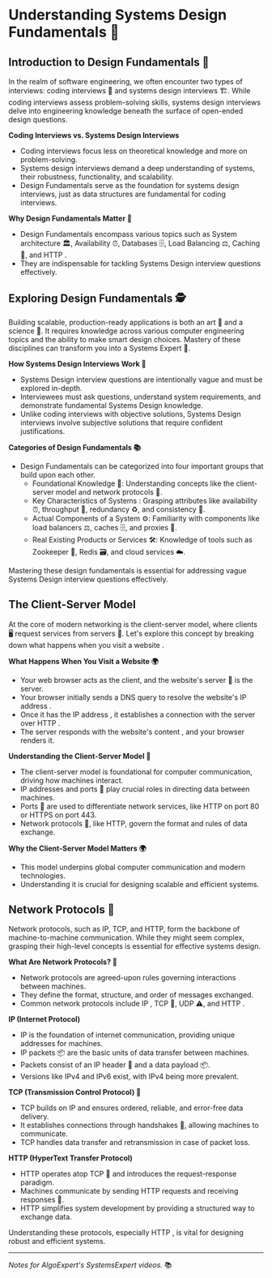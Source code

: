 # Understanding Systems Design Fundamentals 🚀

## Introduction to Design Fundamentals 🌟
In the realm of software engineering, we often encounter two types of interviews: coding interviews 🧠 and systems design interviews 🏗️. While coding interviews assess problem-solving skills, systems design interviews delve into engineering knowledge beneath the surface of open-ended design questions.

**Coding Interviews vs. Systems Design Interviews**
- Coding interviews focus less on theoretical knowledge and more on problem-solving.
- Systems design interviews demand a deep understanding of systems, their robustness, functionality, and scalability.
- Design Fundamentals serve as the foundation for systems design interviews, just as data structures are fundamental for coding interviews.

**Why Design Fundamentals Matter 🧐**
- Design Fundamentals encompass various topics such as System architecture 🏛️, Availability ⏰, Databases 🗄️, Load Balancing ⚖️, Caching 🚀, and HTTP .
- They are indispensable for tackling Systems Design interview questions effectively.

## Exploring Design Fundamentals 🕵️
Building scalable, production-ready applications is both an art 🎨 and a science 🧪. It requires knowledge across various computer engineering topics and the ability to make smart design choices. Mastery of these disciplines can transform you into a Systems Expert 🌟.

**How Systems Design Interviews Work 🤔**
- Systems Design interview questions are intentionally vague and must be explored in-depth.
- Interviewees must ask questions, understand system requirements, and demonstrate fundamental Systems Design knowledge.
- Unlike coding interviews with objective solutions, Systems Design interviews involve subjective solutions that require confident justifications.

**Categories of Design Fundamentals 📚**
- Design Fundamentals can be categorized into four important groups that build upon each other.
  - Foundational Knowledge 🏢: Understanding concepts like the client-server model  and network protocols 📡.
  - Key Characteristics of Systems : Grasping attributes like availability ⏰, throughput 🚀, redundancy ♻️, and consistency 🤝.
  - Actual Components of a System ⚙️: Familiarity with components like load balancers ⚖️, caches 🗄️, and proxies 🔄.
  - Real Existing Products or Services 🛠️: Knowledge of tools such as Zookeeper 🦓, Redis 🗃️, and cloud services ☁️.

Mastering these design fundamentals is essential for addressing vague Systems Design interview questions effectively.

## The Client-Server Model 
At the core of modern networking is the client-server model, where clients 🖥️ request services from servers 🏢. Let's explore this concept by breaking down what happens when you visit a website .

**What Happens When You Visit a Website 🌍**
- Your web browser  acts as the client, and the website's server 🏢 is the server.
- Your browser initially sends a DNS query  to resolve the website's IP address .
- Once it has the IP address , it establishes a connection  with the server over HTTP .
- The server responds with the website's content , and your browser renders it.

**Understanding the Client-Server Model 🤝**
- The client-server model  is foundational for computer communication, driving how machines interact.
- IP addresses  and ports 🚪 play crucial roles in directing data between machines.
- Ports 🚪 are used to differentiate network services, like HTTP on port 80 or HTTPS on port 443.
- Network protocols 📡, like HTTP, govern the format and rules of data exchange.

**Why the Client-Server Model Matters 🌍**
- This model underpins global computer communication and modern technologies.
- Understanding it is crucial for designing scalable and efficient systems.

## Network Protocols 📡
Network protocols, such as IP, TCP, and HTTP, form the backbone of machine-to-machine communication. While they might seem complex, grasping their high-level concepts is essential for effective systems design.

**What Are Network Protocols? 📡**
- Network protocols are agreed-upon rules governing interactions between machines.
- They define the format, structure, and order of messages exchanged.
- Common network protocols include IP , TCP 🚚, UDP ⚠️, and HTTP .

**IP (Internet Protocol)**
- IP is the foundation of internet communication, providing unique addresses for machines.
- IP packets 📦 are the basic units of data transfer between machines.
- Packets consist of an IP header 📨 and a data payload 📦.
- Versions like IPv4 and IPv6 exist, with IPv4 being more prevalent.

**TCP (Transmission Control Protocol) 🚚**
- TCP builds on IP  and ensures ordered, reliable, and error-free data delivery.
- It establishes connections through handshakes 🤝, allowing machines to communicate.
- TCP handles data transfer and retransmission in case of packet loss.

**HTTP (HyperText Transfer Protocol)**
- HTTP operates atop TCP 🚚 and introduces the request-response paradigm.
- Machines communicate by sending HTTP requests  and receiving responses 📨.
- HTTP simplifies system development by providing a structured way to exchange data.

Understanding these protocols, especially HTTP , is vital for designing robust and efficient systems.

---

*Notes for AlgoExpert's SystemsExpert videos.* 📚
